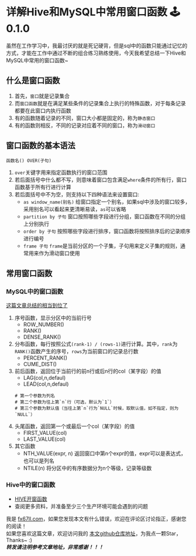 # 详解Hive和MySQL中常用窗口函数 🕹️0.1.0  

虽然在工作学习中，我最讨厌的就是死记硬背，但是sql中的函数只能通过记忆的方式，才能在工作中通过不断的组合练习熟练使用，今天我希望总结一下Hive和MySQL中常用的窗口函数~


## 什么是窗口函数
1. 首先，`窗口`就是记录集合  
2. 而`窗口函数`就是在满足某些条件的记录集合上执行的特殊函数，对于每条记录都要在此窗口内执行函数  
3. 有的函数随着记录的不同，窗口大小都是固定的，称为`静态窗口`  
4. 有的函数则相反，不同的记录对应着不同的窗口，称为`滑动窗口`  


## 窗口函数的基本语法
```
函数名() OVER(子句)  
```
1. `over`关键字用来指定函数执行的窗口范围  
2. 若后面括号中什么都不写，则意味着窗口包含满足`where`条件的所有行，窗口函数基于所有行进行计算  
3. 若后面括号中不为空，则支持以下四种语法来设置窗口:
	+ `as window_name(别名)` 给窗口指定一个别名，如果sql中涉及的窗口较多，采用别名可以看起来更清晰易读，`as`可以省略  
	+ `partition by 子句` 窗口按照哪些字段进行分组，窗口函数在不同的分组上分别执行  
	+ `order by 子句` 按照哪些字段进行排序，窗口函数将按照排序后的记录顺序进行编号  
	+ `frame 子句` `frame`是当前分区的一个子集，子句用来定义子集的规则，通常用来作为滑动窗口使用  


## 常用窗口函数
### MySQL中的窗口函数
[这篇文章总结的相当到位了](https://blog.csdn.net/mmdzm/article/details/117448192)  
1. 序号函数，显示分区中的当前行号
	+ ROW_NUMBER()  
	+ RANK()  
	+ DENSE_RANK()  
2. 分布函数，每行按照公式`(rank-1) / (rows-1)`进行计算。其中，`rank`为`RANK()`函数产生的序号，`rows`为当前窗口的记录总行数  
	+ PERCENT_RANK()  
	+ CUME_DIST()  
3. 前后函数，返回位于当前行的前n行或后n行的col（某字段）的值  
	+ LAG(col,n,defaul)  
	+ LEAD(col,n,defaul)  
	```
	# 第一个参数为列名  
	# 第二个参数为往上第`n`行（可选，默认为`1`）  
	# 第三个参数为默认值（当往上第`n`行为`NULL`时候，取默认值，如不指定，则为`NULL`）  
	```
1. 头尾函数，返回第一个或最后一个col（某字段）的值  
	+ FIRST_VALUE(col)  
	+ LAST_VALUE(col)  
5. 其它函数
	+ NTH_VALUE(expr, n) 返回窗口中第n个expr的值，expr可以是表达式，也可以是列名  
	+ NTILE(n) 将分区中的有序数据分为n个等级，记录等级数  

### Hive中的窗口函数
+ [HIVE开窗函数](https://blog.csdn.net/weixin_46602525/article/details/117791073)  
+ 查阅更多资料，并准备至少三个生产环境可能会遇到的问题  


我是 [fx67ll.com](https://fx67ll.com)，如果您发现本文有什么错误，欢迎在评论区讨论指正，感谢您的阅读！  
如果您喜欢这篇文章，欢迎访问我的 [本文github仓库地址](https://github.com/fx67ll/fx67llBigData/blob/main/note/hive/hive-windowapi-inwork.md)，为我点一颗Star，Thanks~ :)  
***转发请注明参考文章地址，非常感谢！！！***